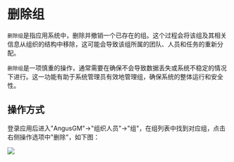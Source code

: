 删除组
===

`删除组`是指应用系统中，删除并撤销一个已存在的组。这个过程会将该组及其相关信息从组织的结构中移除，这可能会导致该组所属的团队、人员和任务的重新分配。

`删除组`是一项慎重的操作，通常需要在确保不会导致数据丢失或系统不稳定的情况下进行。这一功能有助于系统管理员有效地管理组，确保系统的整体运行和安全性。

## 操作方式

登录应用后进入"AngusGM"->"组织人员"->"组"，在组列表中找到对应组，点击右侧操作选项中"删除"，如下图：

![](https://bj-c1-prod-files.xcan.cloud/storage/pubapi/v1/file/group-delete.png?fid=207887590483820734&fpt=klAMlYD2FcM9AXSb78IcdjC8R5Lr6nkPVsMqxexS)

